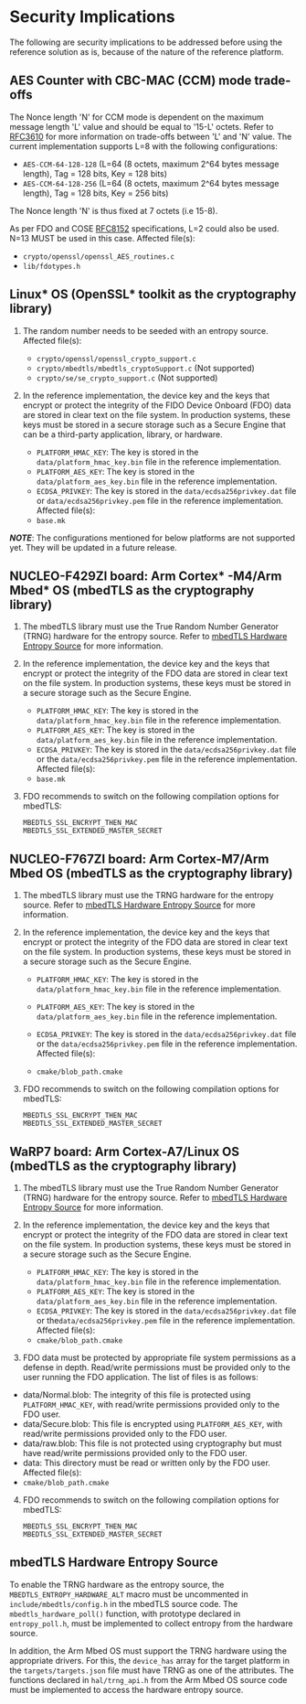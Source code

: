 # Security Implications
The following are security implications to be
addressed before using the reference solution as is, because of the nature of the reference platform.

## AES Counter with CBC-MAC (CCM) mode trade-offs
The Nonce length 'N' for CCM mode is dependent on the maximum message length 'L' value
and should be equal to '15-L' octets.
Refer to [RFC3610](https://datatracker.ietf.org/doc/html/rfc3610) for more information on
trade-offs between 'L' and 'N' value.
The current implementation supports L=8 with the following configurations:
   - `AES-CCM-64-128-128` (L=64 (8 octets, maximum 2^64 bytes message length), Tag = 128 bits, Key = 128 bits)
   - `AES-CCM-64-128-256` (L=64 (8 octets, maximum 2^64 bytes message length), Tag = 128 bits, Key = 256 bits)

The Nonce length 'N' is thus fixed at 7 octets (i.e 15-8).

As per FDO and COSE [RFC8152](https://datatracker.ietf.org/doc/html/rfc8152) specifications,
L=2 could also be used. N=13 MUST be used in this case.
   Affected file(s):
   - `crypto/openssl/openssl_AES_routines.c`
   - `lib/fdotypes.h`

## Linux* OS (OpenSSL* toolkit as the cryptography library)
1. The random number needs to be seeded with an entropy source.
   Affected file(s):
   - `crypto/openssl/openssl_crypto_support.c`
   - `crypto/mbedtls/mbedtls_cryptoSupport.c` (Not supported)
   - `crypto/se/se_crypto_support.c` (Not supported)

2. In the reference implementation, the device key and the keys that encrypt
   or protect the integrity of the FIDO Device Onboard (FDO) data are stored in clear text on the file system.
   In production systems, these keys must be stored in a secure storage such
   as a Secure Engine that can be a third-party application, library, or hardware.
   - `PLATFORM_HMAC_KEY`: The key is stored in the `data/platform_hmac_key.bin` file
                          in the reference implementation.
   - `PLATFORM_AES_KEY`: The key is stored in the `data/platform_aes_key.bin` file
                         in the reference implementation.
   - `ECDSA_PRIVKEY`: The key is stored in the `data/ecdsa256privkey.dat` file or
                      `data/ecdsa256privkey.pem` file in the reference
                      implementation. <br>
   Affected file(s): <br>
   - `base.mk`

***NOTE***: The configurations mentioned for below platforms are not supported yet. They will be updated in a future release.

## NUCLEO-F429ZI board: Arm Cortex* -M4/Arm Mbed* OS (mbedTLS as the cryptography library)
1. The mbedTLS library must use the True Random Number Generator (TRNG) hardware for
   the entropy source. Refer to
   [mbedTLS Hardware Entropy Source](#mbedtls-hardware-entropy-source) for more information.

2. In the reference implementation, the device key and the keys that encrypt
   or protect the integrity of the FDO data are stored in clear text on the file system.
   In production systems, these keys must be stored in a secure storage such
   as the Secure Engine.
   - `PLATFORM_HMAC_KEY`: The key is stored in the `data/platform_hmac_key.bin` file
                          in the reference implementation.
   - `PLATFORM_AES_KEY`: The key is stored in the `data/platform_aes_key.bin` file
                         in the reference implementation.
   - `ECDSA_PRIVKEY`: The key is stored in the `data/ecdsa256privkey.dat` file or the
                      `data/ecdsa256privkey.pem` file in the reference
                      implementation. <br>
   Affected file(s): <br>
   - `base.mk`

3. FDO recommends to switch on the following compilation options for mbedTLS:
   ```
   MBEDTLS_SSL_ENCRYPT_THEN_MAC
   MBEDTLS_SSL_EXTENDED_MASTER_SECRET
   ```

## NUCLEO-F767ZI board: Arm Cortex-M7/Arm Mbed OS (mbedTLS as the cryptography library)
1. The mbedTLS library must use the TRNG hardware for
   the entropy source. Refer to
   [mbedTLS Hardware Entropy Source](#mbedtls-hardware-entropy-source) for more information.

2. In the reference implementation, the device key and the keys that encrypt
   or protect the integrity of the FDO data are stored in clear text on the file system.
   In production systems, these keys must be stored in a secure storage such
   as the Secure Engine.
   - `PLATFORM_HMAC_KEY`: The key is stored in the `data/platform_hmac_key.bin` file
                          in the reference implementation.
   - `PLATFORM_AES_KEY`: The key is stored in the `data/platform_aes_key.bin` file
                         in the reference implementation.
   - `ECDSA_PRIVKEY`: The key is stored in the `data/ecdsa256privkey.dat` file or the
                      `data/ecdsa256privkey.pem` file in the reference
                      implementation. <br>
   Affected file(s): <br>

   - `cmake/blob_path.cmake`

3. FDO recommends to switch on the following compilation options for mbedTLS:
   ```
   MBEDTLS_SSL_ENCRYPT_THEN_MAC
   MBEDTLS_SSL_EXTENDED_MASTER_SECRET
   ```

## WaRP7 board: Arm Cortex-A7/Linux OS (mbedTLS as the cryptography library)
1. The mbedTLS library must use the True Random Number Generator (TRNG) hardware for
   the entropy source. Refer to
   [mbedTLS Hardware Entropy Source](#mbedtls-hardware-entropy-source) for more information.

2. In the reference implementation, the device key and the keys that encrypt
   or protect the integrity of the  FDO data are stored in clear text on the file system.
   In production systems, these keys must be stored in a secure storage such
   as the Secure Engine.
   - `PLATFORM_HMAC_KEY`: The key is stored in the `data/platform_hmac_key.bin` file
                          in the reference implementation.
   - `PLATFORM_AES_KEY`: The key is stored in the `data/platform_aes_key.bin` file
                         in the reference implementation.
   - `ECDSA_PRIVKEY`: The key is stored in the `data/ecdsa256privkey.dat` file or
                      the`data/ecdsa256privkey.pem` file in the reference
                      implementation. <br>
   Affected file(s): <br>
   - `cmake/blob_path.cmake`

3.  FDO data must be protected by appropriate file system permissions as a defense
   in depth. Read/write permissions must be provided only to the user running the
   FDO application. The list of files is as follows:
   - data/Normal.blob: The integrity of this file is protected using
                       `PLATFORM_HMAC_KEY`, with read/write permissions provided
                       only to the  FDO user.
   - data/Secure.blob: This file is encrypted using `PLATFORM_AES_KEY`, with
                       read/write permissions provided only to the FDO user.
   - data/raw.blob: This file is not protected using cryptography but must have
                    read/write permissions provided only to the FDO user.
   - data: This directory must be read or written only by the FDO user. <br>
   Affected file(s): <br>
   - `cmake/blob_path.cmake`

4. FDO recommends to switch on the following compilation options for mbedTLS:
   ```
   MBEDTLS_SSL_ENCRYPT_THEN_MAC
   MBEDTLS_SSL_EXTENDED_MASTER_SECRET
   ```

<a name="mbedtls_entropy"></a>
## mbedTLS Hardware Entropy Source
To enable the TRNG hardware as the entropy source, the
`MBEDTLS_ENTROPY_HARDWARE_ALT` macro must be uncommented in
`include/mbedtls/config.h` in the mbedTLS source code. The
` mbedtls_hardware_poll()` function, with prototype declared in
`entropy_poll.h`, must be implemented to collect entropy from the
hardware source.

In addition, the Arm Mbed OS must support the TRNG hardware using the appropriate
drivers. For this, the `device_has` array for the target platform in the
`targets/targets.json` file must have TRNG as one of the attributes.
The functions declared in `hal/trng_api.h` from the Arm Mbed OS source code
must be implemented to access the hardware entropy source.
